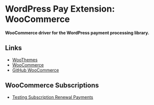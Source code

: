 # WordPress Pay Extension: WooCommerce

**WooCommerce driver for the WordPress payment processing library.**

## Links

*	[WooThemes](http://www.woothemes.com/)
*	[WooCommerce](http://www.woothemes.com/woocommerce/)
*	[GitHub WooCommerce](https://github.com/woothemes/woocommerce)

## WooCommerce Subscriptions

*	[Testing Subscription Renewal Payments](https://docs.woocommerce.com/document/testing-subscription-renewal-payments/)
